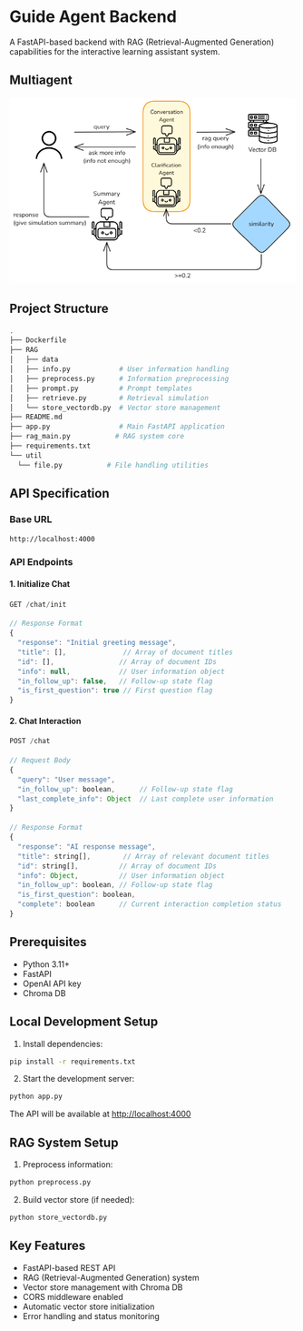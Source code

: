 # Guide Agent Backend

A FastAPI-based backend with RAG (Retrieval-Augmented Generation) capabilities for the interactive learning assistant system.

## Multiagent
![System Workflow](../statics/public/multiagent.png)

## Project Structure
```bash
.
├── Dockerfile
├── RAG
│   ├── data
│   ├── info.py            # User information handling
│   ├── preprocess.py      # Information preprocessing
│   ├── prompt.py          # Prompt templates
│   ├── retrieve.py        # Retrieval simulation
│   └── store_vectordb.py  # Vector store management
├── README.md
├── app.py                 # Main FastAPI application
├── rag_main.py           # RAG system core
├── requirements.txt
└── util
  └── file.py           # File handling utilities
```

## API Specification

### Base URL
```
http://localhost:4000
```

### API Endpoints

#### 1. Initialize Chat
```javascript
GET /chat/init

// Response Format
{
  "response": "Initial greeting message",
  "title": [],              // Array of document titles
  "id": [],                // Array of document IDs
  "info": null,            // User information object
  "in_follow_up": false,   // Follow-up state flag
  "is_first_question": true // First question flag
}
```

#### 2. Chat Interaction
```javascript
POST /chat

// Request Body
{
  "query": "User message",
  "in_follow_up": boolean,      // Follow-up state flag
  "last_complete_info": Object  // Last complete user information
}

// Response Format
{
  "response": "AI response message",
  "title": string[],        // Array of relevant document titles
  "id": string[],          // Array of document IDs
  "info": Object,          // User information object
  "in_follow_up": boolean, // Follow-up state flag
  "is_first_question": boolean,
  "complete": boolean      // Current interaction completion status
}
```

## Prerequisites
- Python 3.11+
- FastAPI
- OpenAI API key
- Chroma DB

## Local Development Setup

1. Install dependencies:
```bash
pip install -r requirements.txt
```

2. Start the development server:
```bash
python app.py
```

The API will be available at [http://localhost:4000](http://localhost:4000)

## RAG System Setup

1. Preprocess information:
```bash
python preprocess.py
```

2. Build vector store (if needed):
```bash
python store_vectordb.py
```

## Key Features
- FastAPI-based REST API
- RAG (Retrieval-Augmented Generation) system
- Vector store management with Chroma DB
- CORS middleware enabled
- Automatic vector store initialization
- Error handling and status monitoring